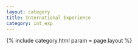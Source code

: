 ```yaml
---
layout: category
title: International Experience
category: int_exp
---
```


{% include category.html param = page.layout %}